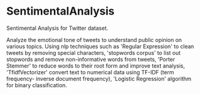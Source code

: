 # SentimentalAnalysis
Sentimental Analysis for Twitter dataset. 

Analyze the emotional tone of tweets to understand public opinion on various topics.
Using nlp techniques such as 'Regular Expression' to clean tweets by removing special characters, 
'stopwords corpus' to list out stopwords and remove non-informative words from tweets,
'Porter Stemmer' to reduce words to their root form and improve text analysis,
'TfidfVectorizer' convert text to numerical data using TF-IDF (term frequency- inverse document frequency),
'Logistic Regression' algorithm for binary classification. 
